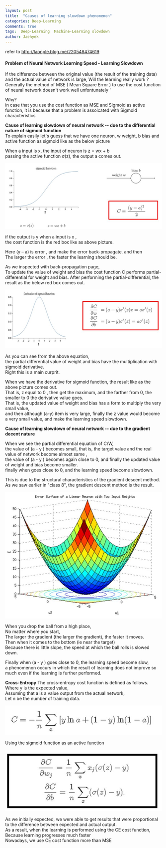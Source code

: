 ```yaml
---
layout: post
title:  "Causes of learning slowdown phenomenon"
categories: Deep-Learning
comments: true
tags:  Deep-Learning  Machine-Learning slowdown
author: Jaehyek
---
```


refer to <http://laonple.blog.me/220548474619>

#### Problem of Neural Network Learning Speed - Learning Slowdown

If the difference between the original value (the result of the training data) and the actual value of network is large, Will the learning really work ? <br/>
Generally the  method of MSE ( Mean Square Error )  to use the cost function of neural network doesn't work well unfontunately '

Why? <br/>
in case that you use the cost function as MSE and Sigmoid as active function, it is because that a problem is assoicated with Sigmoid characteristics

**Cause of learning slowdown of neural network -- due to the differential nature of sigmoid function** <br/>
 To explain easily let's guess that we have one neuron, w weight, b bias and active function as sigmoid  like as the below picture <br/>

When a input is x, the input of neuron is z = wx + b <br/>
passing the active function σ(z), the output a comes out.

![001](/img/2016-12-07-Deep-Learning-Slowdown-train-speed/001.JPG)

if the output is y when a input is x , <br/>
the cost function is the red box like as above picture.

Here (y – a) is error , and make the error back-propagate. and then <br/>
The larger the error , the faster the learning  should be.  

As we inspected with back-propagation page, <br/>
To update the value of weight and bias  the cost function C performs partial-differential for weight and bias. 
After performing the partial-differential, the result as the below red box comes out.

![002](/img/2016-12-07-Deep-Learning-Slowdown-train-speed/002.JPG)

As you can see from the above equation, <br/>
the partial differential value of weight and bias have the multiplication with sigmoid derivative. <br/>
Right this is a main curprit.

When we have the derivative for sigmoid function, the result like as the above picture comes out.<br/>
That is, z equal to 0 , then get the maximum, and the farther from 0, the smaller to 0  the derivative value goes. <br/>
That is, the updated value of weight and bias has a form to multiply the very small value, <br/>
and then although (a-y) item is very large, finally the z value would become a very small value, and make the learning speed slowdown. 

**Cause of learning slowdown of neural network -- due to the gradient decent nature** <br/>

When  we see the partial differential equation of C/W, <br/>
the value of (a - y ) becomes small, that is, the target value and the  real value of network become almost same , <br/>
the value of (a - y ) becomes again close to 0, and finally the updated value of weight and bias become smaller. <br/>
finally when goes close to 0, and the learning speed become slowdown.
 
This is due to the structural characteristics of the gradient descent method. <br/>
As we saw earlier in "class 8", the gradient descent method is the result.

![003](/img/2016-12-07-Deep-Learning-Slowdown-train-speed/003.JPG)
 
When you drop the ball from a high place, <br/>
No matter where you start, <br/>
The larger the gradient (the larger the gradient), the faster it moves. <br/>
Then when it comes to the bottom (ie near the target) <br/>
Because there is little slope, the speed at which the ball rolls is slowed down.

Finally when (a - y ) goes close to 0,
the learning speed become slow, <br/>
a phenomenon occurs in which the result of learning does not improve so much even if the learning is further performed.


**Cross-Entropy**
The cross-entropy cost function is defined as follows. <br/>
Where y is the expected value, <br/>
Assuming that a is a value output from the actual network, <br/>
Let n be the number of training data.

![004](/img/2016-12-07-Deep-Learning-Slowdown-train-speed/004.JPG)

Using the sigmoid function as an active function

![005](/img/2016-12-07-Deep-Learning-Slowdown-train-speed/005.JPG)

As we initially expected, we were able to get results that were proportional to the difference between expected and actual output.<br/>
As a result, when the learning is performed using the CE cost function, <br/>
Because learning progresses much faster <br/>
Nowadays, we use CE cost function more than MSE

